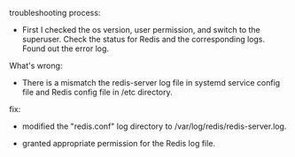 troubleshooting process:

- First I checked the os version, user permission, and switch to the superuser. Check the status for Redis and the
corresponding logs. Found out the error log.

What's wrong:

- There is a mismatch the redis-server log file in systemd service config file and Redis config 
file in /etc directory.

fix:

 - modified the "redis.conf" log directory to /var/log/redis/redis-server.log.

 - granted appropriate permission for the Redis log file.
 
